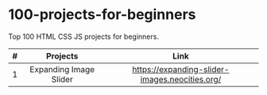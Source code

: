 # 100-projects-for-beginners
Top 100 HTML CSS JS projects for beginners.



| #             | Projects                | Link                                          |
| ------------- |:-----------------------:| :--------------------------------------------:|
| 1             | Expanding Image Slider  | https://expanding-slider-images.neocities.org/|

